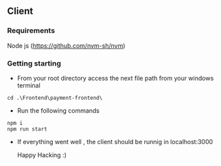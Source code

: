 ## Client 
### Requirements
Node js  (https://github.com/nvm-sh/nvm)

### Getting starting
- From your root directory access the next file path from your windows terminal 
```
cd .\Frontend\payment-frontend\
```
- Run the following commands
```
npm i
npm run start 
```
- If everything went well , the client should be runnig in localhost:3000

  Happy Hacking :)




